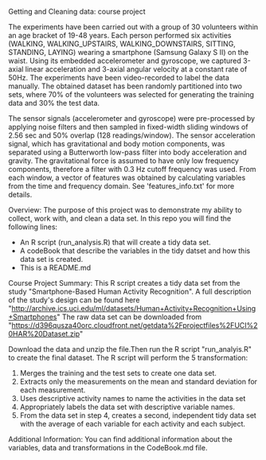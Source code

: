 Getting and Cleaning data: course project

The experiments have been carried out with a group of 30 volunteers within an age bracket of 19-48 years. Each person performed six activities (WALKING, WALKING_UPSTAIRS, WALKING_DOWNSTAIRS, SITTING, STANDING, LAYING) wearing a smartphone (Samsung Galaxy S II) on the waist. Using its embedded accelerometer and gyroscope, we captured 3-axial linear acceleration and 3-axial angular velocity at a constant rate of 50Hz. The experiments have been video-recorded to label the data manually. The obtained dataset has been randomly partitioned into two sets, where 70% of the volunteers was selected for generating the training data and 30% the test data. 

The sensor signals (accelerometer and gyroscope) were pre-processed by applying noise filters and then sampled in fixed-width sliding windows of 2.56 sec and 50% overlap (128 readings/window). The sensor acceleration signal, which has gravitational and body motion components, was separated using a Butterworth low-pass filter into body acceleration and gravity. The gravitational force is assumed to have only low frequency components, therefore a filter with 0.3 Hz cutoff frequency was used. From each window, a vector of features was obtained by calculating variables from the time and frequency domain. See 'features_info.txt' for more details. 

Overview:
The purpose of this project was to demonstrate my ability to collect, work with, and clean a data set. In this repo you will find the following lines:
- An R script (run_analysis.R) that will create a tidy data set.
- A codeBook that describe the variables in the tidy datset and how this data set is created.
- This is a README.md

Course Project Summary:
This R script creates a tidy data set from the study "Smartphone-Based Human Activity Recognition".
A full description of the study's design can be found here "http://archive.ics.uci.edu/ml/datasets/Human+Activity+Recognition+Using+Smartphones"
The raw data set can be downloaded from "https://d396qusza40orc.cloudfront.net/getdata%2Fprojectfiles%2FUCI%20HAR%20Dataset.zip"
  
Download the data and unzip the file.Then run the R script "run_analyis.R" to create the final dataset.
The R script will perform the 5 transformation:
1) Merges the training and the test sets to create one data set.
2) Extracts only the measurements on the mean and standard deviation for each measurement.
3) Uses descriptive activity names to name the activities in the data set
4) Appropriately labels the data set with descriptive variable names.
5) From the data set in step 4, creates a second, independent tidy data set with the average of each variable for each activity and each subject.

Additional Information:
You can find additional information about the variables, data and transformations in the CodeBook.md file.